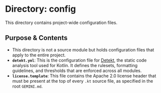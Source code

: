 # Directory: config

This directory contains project-wide configuration files.

## Purpose & Contents

- This directory is not a source module but holds configuration files that apply to the entire project.
- **`detekt.yml`**: This is the configuration file for [Detekt](https://detekt.dev/), the static code analysis tool used for Kotlin. It defines the rulesets, formatting guidelines, and thresholds that are enforced across all modules.
- **`license.template`**: This file contains the Apache 2.0 license header that must be present at the top of every `.kt` source file, as specified in the root `GEMINI.md`.
